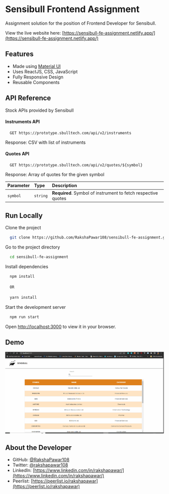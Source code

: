 
# Sensibull Frontend Assignment

Assignment solution for the position of Frontend Developer for Sensibull.

View the live website here: [https://sensibull-fe-assignment.netlify.app/](https://sensibull-fe-assignment.netlify.app/)

## Features

- Made using [Material UI](https://mui.com/)
- Uses ReactJS, CSS, JavaScript
- Fully Responsive Design
- Reusable Components

## API Reference

Stock APIs provided by Sensibull

#### Instruments API

```http
  GET https://prototype.sbulltech.com/api/v2/instruments
```

Response: CSV with list of instruments

#### Quotes API

```http
  GET https://prototype.sbulltech.com/api/v2/quotes/${symbol}
```

Response: Array of quotes for the given symbol

| Parameter | Type     | Description                       |
| :-------- | :------- | :-------------------------------- |
| `symbol`      | `string` | **Required**. Symbol of instrument to fetch respective quotes |

## Run Locally

Clone the project

```bash
  git clone https://github.com/RakshaPawar108/sensibull-fe-assignment.git
```

Go to the project directory

```bash
  cd sensibull-fe-assignment
```

Install dependencies

```bash
  npm install
  
  OR

  yarn install
```

Start the development server

```bash
  npm run start
```

Open [http://localhost:3000](http://localhost:3000) to view it in your browser.

## Demo

![Demo1](./src/assets/sensibull-fe-demo.gif)

## About the Developer

- GitHub: [@RakshaPawar108](https://github.com/RakshaPawar108)
- Twitter: [@rakshapawar108](https://twitter.com/rakshapawar108)
- LinkedIn: [https://www.linkedin.com/in/rakshapawar/](https://www.linkedin.com/in/rakshapawar/)
- Peerlist: [https://peerlist.io/rakshapawar](https://peerlist.io/rakshapawar)
